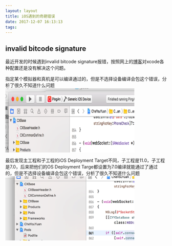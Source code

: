 ```yaml
---
layout: layout
title: iOS遇到的奇葩错误
date: 2017-12-07 16:13:13
tags:
---
```

<h2>invalid bitcode signature</h2>
<p>最近开发的时候遇到invalid bitcode signature报错，按照网上的<a href=http://blog.csdn.net/bobbob32/article/details/77008701>博客</a>对xcode各种配置还是没有解决这个问题。</p>
<p>指定某个模拟器和真机是可以编译通过的，但是不选择设备编译会包这个错误，分析了很久不知道什么问题<img src="./iOS遇到的奇葩错误/p2.png" width = "80%" height = "200px" alt="图片名称" align=center /></p>

<p>最后发现主工程和子工程的iOS Deployment Target不同，子工程是11.0，子工程是7.0，后来把他们的OS Deployment Targe都设置为7.0编译就能通过了通过的，但是不选择设备编译会包这个错误，分析了很久不知道什么问题<img src="./iOS遇到的奇葩错误/p3.png" width = "80%" height = "200px" alt="图片名称" align=center /> </p>

